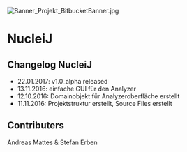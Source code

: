 ![Banner_Projekt_BitbucketBanner.jpg](https://bitbucket.org/repo/nzkjpj/images/1148696333-Banner_Projekt_BitbucketBanner.jpg)

# **NucleiJ** #

## Changelog NucleiJ

* 22.01.2017: v1.0_alpha released
* 13.11.2016: einfache GUI für den Analyzer
* 12.10.2016: Domainobjekt für Analyzeroberfläche erstellt 
* 11.11.2016: Projektstruktur erstellt, Source Files erstellt

## Contributers

Andreas Mattes & Stefan Erben